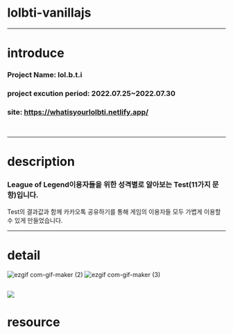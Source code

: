 # lolbti-vanillajs

---
introduce
===

### Project Name: lol.b.t.i

### project excution period: 2022.07.25~2022.07.30

### site: <a href="https://whatisyourlolbti.netlify.app/">https://whatisyourlolbti.netlify.app/</a>
</br>

---
description 
===

### League of Legend이용자들을 위한 성격별로 알아보는 Test(11가지 문항)입니다.
Test의 결과값과 함께 카카오톡 공유하기를 통해 게임의 이용자들 모두 가볍게 이용할 수 있게 만들었습니다.

---
detail
===

![ezgif com-gif-maker (2)](https://user-images.githubusercontent.com/93189402/181820049-b6bebf77-b975-4e42-b9d4-750fba7a9699.gif)
![ezgif com-gif-maker (3)](https://user-images.githubusercontent.com/93189402/181820266-ded849b1-1d2f-48a7-b093-48e87a4fc916.gif)

<img src ="https://user-images.githubusercontent.com/93189402/181824180-5946ecae-d4c4-4cab-9421-dc5ab952c7f0.png)"></img>
---
resource
===


